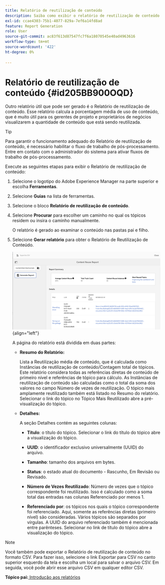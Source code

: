 ```yaml
---
title: Relatório de reutilização de conteúdo
description: Saiba como exibir o relatório de reutilização de conteúdo no AEM Guides. Gere o relatório para encontrar a porcentagem de reutilização de conteúdo.
exl-id: ccae4303-75b1-4077-829a-7ef6a14fd8ad
feature: Report Generation
role: User
source-git-commit: ac83f613d87547fc7f6a18070545e40ad4963616
workflow-type: tm+mt
source-wordcount: '422'
ht-degree: 0%

---
```


# Relatório de reutilização de conteúdo {#id205BB900OQD}

Outro relatório útil que pode ser gerado é o Relatório de reutilização de conteúdo. Esse relatório calcula a porcentagem média de uso de conteúdo, que é muito útil para os gerentes de projeto e proprietários de negócios visualizarem a quantidade de conteúdo que está sendo reutilizada.

>[!TIP]
>
> Para garantir o funcionamento adequado do Relatório de reutilização de conteúdo, é necessário habilitar o fluxo de trabalho de pós-processamento. Entre em contato com o administrador do sistema para ativar fluxos de trabalho de pós-processamento.

Execute as seguintes etapas para exibir o Relatório de reutilização de conteúdo:

1. Selecione o logotipo do Adobe Experience Manager na parte superior e escolha **Ferramentas**.

1. Selecione **Guias** na lista de ferramentas.

1. Selecione o bloco **Relatório de reutilização de conteúdo**.

1. Selecione **Procurar** para escolher um caminho no qual os tópicos residem ou insira o caminho manualmente.

   O relatório é gerado ao examinar o conteúdo nas pastas pai e filho.

1. Selecione **Gerar relatório** para obter o Relatório de Reutilização de Conteúdo.

   ![](images/content-reuse-uuid.png){align="left"}

   A página do relatório está dividida em duas partes:

   - **Resumo do Relatório:**

     Lista a Reutilização média de conteúdo, que é calculada como Instâncias de reutilização de conteúdo/Contagem total de tópicos. Este relatório considera todas as referências diretas de conteúdo de primeiro nível e referências de tópico para cálculo. As Instâncias de reutilização de conteúdo são calculadas como o total da soma dos valores no campo Número de vezes de reutilização. O tópico mais amplamente reutilizado também está listado no Resumo do relatório. Selecionar o link do tópico no Tópico Mais Reutilizado abre a pré-visualização do tópico.

   - **Detalhes:**

     A seção Detalhes contém as seguintes colunas:

      - **Título**: o título do tópico. Selecionar o link do título do tópico abre a visualização do tópico.

      - **UUID**: o identificador exclusivo universalmente \(UUID\) do arquivo.

      - **Tamanho**: tamanho dos arquivos em bytes.

      - **Status**: o estado atual do documento - Rascunho, Em Revisão ou Revisado.

      - **Número de Vezes Reutilizado**: Número de vezes que o tópico correspondente foi reutilizado. Isso é calculado como a soma total das entradas nas colunas Referenciado por menos 1.

      - **Referenciado por**: os tópicos nos quais o tópico correspondente foi referenciado. Aqui, somente as referências diretas \(primeiro nível\) são consideradas. Vários tópicos são separados por vírgulas. A UUID do arquivo referenciado também é mencionada entre parênteses. Selecionar no link de título do tópico abre a visualização do tópico.


>[!NOTE]
>
> Você também pode exportar o Relatório de reutilização de conteúdo no formato CSV. Para fazer isso, selecione o link Exportar para CSV no canto superior esquerdo da tela e escolha um local para salvar o arquivo CSV. Em seguida, você pode abrir esse arquivo CSV em qualquer editor CSV.

**Tópico pai:**[ Introdução aos relatórios](reports-intro.md)
